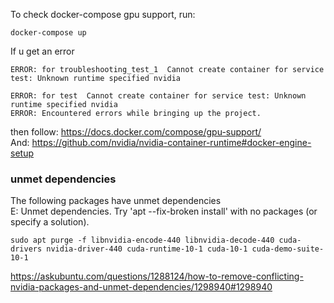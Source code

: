 To check docker-compose gpu support, run:
```
docker-compose up
```
If u get an error
```
ERROR: for troubleshooting_test_1  Cannot create container for service test: Unknown runtime specified nvidia

ERROR: for test  Cannot create container for service test: Unknown runtime specified nvidia
ERROR: Encountered errors while bringing up the project.
```
then follow: https://docs.docker.com/compose/gpu-support/   
And: https://github.com/nvidia/nvidia-container-runtime#docker-engine-setup   
   
### unmet dependencies
The following packages have unmet dependencies   
E: Unmet dependencies. Try 'apt --fix-broken install' with no packages (or specify a solution).   
```
sudo apt purge -f libnvidia-encode-440 libnvidia-decode-440 cuda-drivers nvidia-driver-440 cuda-runtime-10-1 cuda-10-1 cuda-demo-suite-10-1
```
https://askubuntu.com/questions/1288124/how-to-remove-conflicting-nvidia-packages-and-unmet-dependencies/1298940#1298940

